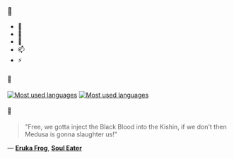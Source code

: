 ### 👋

- 🔭
- 🌱
- 💬
- 📫
- ⚡

#### 🧏

[![Most used languages](https://github-readme-stats-aynah.vercel.app/api/top-langs/?username=aynh&theme=solarized-dark&langs_count=6&layout=compact&hide_title=true)](https://github.com/anuraghazra/github-readme-stats#gh-dark-mode-only)
[![Most used languages](https://github-readme-stats-aynah.vercel.app/api/top-langs/?username=aynh&theme=solarized-light&langs_count=6&layout=compact&hide_title=true)](https://github.com/anuraghazra/github-readme-stats#gh-light-mode-only)

#### 💬

> "Free, we gotta inject the Black Blood into the Kishin, if we don't then Medusa is gonna slaughter us!"

&mdash; [**Eruka Frog**](https://myanimelist.net/character.php?q=Eruka%20Frog&cat=character), [**Soul Eater**](https://myanimelist.net/search/all?q=Soul%20Eater&cat=all)

